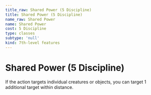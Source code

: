 ```yaml
---
title_raw: Shared Power (5 Discipline)
title: Shared Power (5 Discipline)
name_raw: Shared Power
name: Shared Power
cost: 5 Discipline
type: classes
subtype: 'null'
kind: 7th-level features
---
```


# Shared Power (5 Discipline)

If the action targets individual creatures or objects, you can target 1 additional target within distance.
